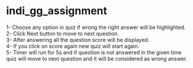 # indi_gg_assignment

 1- Choose any option in quiz if wrong the right answer will be highlighted. <br/>
 2- Click Next button to move to next question. <br/>
 3- After answering all the question score will be displayed. <br/>
 4- If you click on score again new quiz will start again. <br/>
 5- Timer will run for 5s and if question is not answered in the given time quiz will move to next question and it will be considered as wrong answer. <br/>
